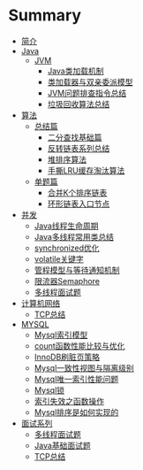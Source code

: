 
# Summary

* [简介](README.md)
* [Java]()
    * [JVM]()
      * [Java类加载机制](Java/JVM/Java类加载机制.md)
      * [类加载器与双亲委派模型](Java/JVM/类加载器.md)
      * [JVM问题排查指令总结](Java/JVM/JVM问题排查指令总结.md)
      * [垃圾回收算法总结](Java/JVM/垃圾回收算法总结.md)
* [算法](算法/README.md)
    * [总结篇]()
      * [二分查找基础篇](算法/总结篇/二分查找基础篇.md)
      * [反转链表系列总结](算法/总结篇/反转链表系列总结.md)
      * [堆排序算法](算法/总结篇/堆排序算法总结.md)
      * [手撕LRU缓存淘汰算法](算法/总结篇/手撕LRU缓存淘汰算法.md)
    * [单题篇]()
      * [合并K个排序链表](算法/单题篇/合并K个排序链表.md)
      * [环形链表入口节点](算法/单题篇/环形链表入口节点.md)
* [并发]()
    * [Java线程生命周期](Java/并发/Java线程生命周期.md)
    * [Java多线程常用类总结](Java/并发/Java多线程常用类总结.md)
    * [synchronized优化](Java/并发/synchronized优化.md)
    * [volatile关键字](Java/并发/volatile关键字.md)
    * [管程模型与等待通知机制](Java/并发/管程模型与等待通知机制.md)
    * [限流器Semaphore](Java/并发/限流器Semaphore.md)
    * [多线程面试题](Java/并发/多线程面试题.md)
* [计算机网络]()
    * [TCP总结](计算机网络/TCP总结.md)
* [MYSQL]()
    * [Mysql索引模型](MYSQL/Mysql索引.md)
    * [count函数性能比较与优化](MYSQL/count函数性能比较与优化.md)
    * [InnoDB刷脏页策略](MYSQL/InnoDB刷脏页策略.md)
    * [Mysql一致性视图与隔离级别](MYSQL/Mysql一致性视图.md)
    * [Mysql唯一索引性能问题](MYSQL/Mysql唯一索引性能问题.md)
    * [Mysql锁](MYSQL/Mysql锁.md)
    * [索引失效之函数操作](MYSQL/索引失效之函数操作.md)
    * [Mysql排序是如何实现的](MYSQL/Mysql排序是如何实现的.md)
* [面试系列]()
    * [多线程面试题](Java/并发/多线程面试题.md)
    * [Java基础面试题](Java/Java基础面试题.md)
    * [TCP总结](计算机网络/TCP总结.md)
    
